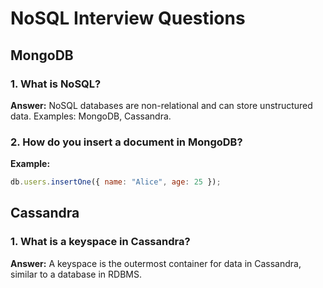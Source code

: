 # NoSQL Interview Questions

## MongoDB

### 1. What is NoSQL?
**Answer:**
NoSQL databases are non-relational and can store unstructured data. Examples: MongoDB, Cassandra.

### 2. How do you insert a document in MongoDB?
**Example:**
```js
db.users.insertOne({ name: "Alice", age: 25 });
```

## Cassandra

### 1. What is a keyspace in Cassandra?
**Answer:**
A keyspace is the outermost container for data in Cassandra, similar to a database in RDBMS.